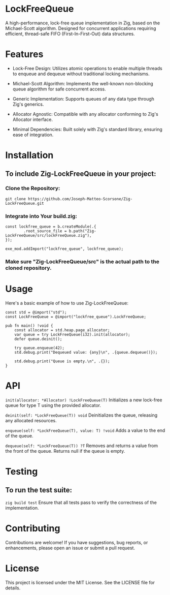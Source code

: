 # LockFreeQueue

A high-performance, lock-free queue implementation in Zig, based on the Michael-Scott algorithm. Designed for concurrent applications requiring efficient, thread-safe FIFO (First-In-First-Out) data structures.

# Features
- Lock-Free Design: Utilizes atomic operations to enable multiple threads to enqueue and dequeue without traditional locking mechanisms.

- Michael-Scott Algorithm: Implements the well-known non-blocking queue algorithm for safe concurrent access.

- Generic Implementation: Supports queues of any data type through Zig's generics.

- Allocator Agnostic: Compatible with any allocator conforming to Zig's Allocator interface.

- Minimal Dependencies: Built solely with Zig's standard library, ensuring ease of integration.

# Installation

## To include Zig-LockFreeQueue in your project:

### Clone the Repository:
```git clone https://github.com/Joseph-Matteo-Scorsone/Zig-LockFreeQueue.git```

### Integrate into Your build.zig:
```
const lockfree_queue = b.createModule(.{
        .root_source_file = b.path("Zig-LockFreeQueue/src/lockFreeQueue.zig"),
});

exe_mod.addImport("lockfree_queue", lockfree_queue);
```
### Make sure "Zig-LockFreeQueue/src" is the actual path to the cloned repository.

# Usage
Here's a basic example of how to use Zig-LockFreeQueue:
```
const std = @import("std");
const LockFreeQueue = @import("lockfree_queue").LockFreeQueue;

pub fn main() !void {
    const allocator = std.heap.page_allocator;
    var queue = try LockFreeQueue(i32).init(allocator);
    defer queue.deinit();

    try queue.enqueue(42);
    std.debug.print("Dequeued value: {any}\n", .{queue.dequeue()});

    std.debug.print("Queue is empty.\n", .{});
}
```

# API
```init(allocator: *Allocator) !LockFreeQueue(T)```
Initializes a new lock-free queue for type T using the provided allocator.

```deinit(self: *LockFreeQueue(T)) void```
Deinitializes the queue, releasing any allocated resources.

```enqueue(self: *LockFreeQueue(T), value: T) !void```
Adds a value to the end of the queue.

```dequeue(self: *LockFreeQueue(T)) ?T```
Removes and returns a value from the front of the queue. Returns null if the queue is empty.

# Testing
## To run the test suite:

```zig build test```
Ensure that all tests pass to verify the correctness of the implementation.

# Contributing
Contributions are welcome! If you have suggestions, bug reports, or enhancements, please open an issue or submit a pull request.

# License
This project is licensed under the MIT License. See the LICENSE file for details.